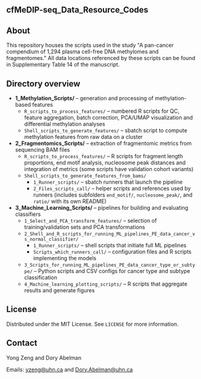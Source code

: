 ## cfMeDIP-seq_Data_Resource_Codes

## About
This repository houses the scripts used in the study "A pan-cancer compendium of 1,294 plasma cell-free DNA methylomes and fragmentomes." All data locations referenced by these scripts can be found in Supplementary Table 14 of the manuscript.

## Directory overview
- **1_Methylation_Scripts/** – generation and processing of methylation-based features
  - `R_scripts_to_process_features/` – numbered R scripts for QC, feature aggregation, batch correction, PCA/UMAP visualization and differential methylation analyses
  - `Shell_scripts_to_generate_features/` – sbatch script to compute methylation features from raw data on a cluster
- **2_Fragmentomics_Scripts/** – extraction of fragmentomic metrics from sequencing BAM files
  - `R_scripts_to_process_features/` – R scripts for fragment length proportions, end motif analysis, nucleosome peak distances and integration of metrics (some scripts have validation cohort variants)
  - `Shell_scripts_to_generate_features_from_bams/`
    - `1_Runner_scripts/` – sbatch runners that launch the pipeline
    - `2_Files_scripts_call/` – helper scripts and references used by runners (includes subfolders `end_motif/`, `nucleosome_peak/`, and `ratio/` with its own README)
- **3_Machine_Learning_Scripts/** – pipelines for building and evaluating classifiers
  - `1_Select_and_PCA_transform_features/` – selection of training/validation sets and PCA transformations
  - `2_Shell_and_R_scripts_for_running_ML_pipelines_PE_data_cancer_vs_normal_classifier/`
    - `1_Runner_scripts/` – shell scripts that initiate full ML pipelines
    - `Scripts_which_runners_call/` – configuration files and R scripts implementing the models
  - `3_Scripts_for_running_ML_pipelines_PE_data_cancer_type_or_subtype/` – Python scripts and CSV configs for cancer type and subtype classification
  - `4_Machine_learning_plotting_scripts/` – R scripts that aggregate results and generate figures

## License
Distributed under the MIT License. See `LICENSE` for more information.

## Contact
Yong Zeng and Dory Abelman

Emails: yzeng@uhn.ca and Dory.Abelman@uhn.ca
